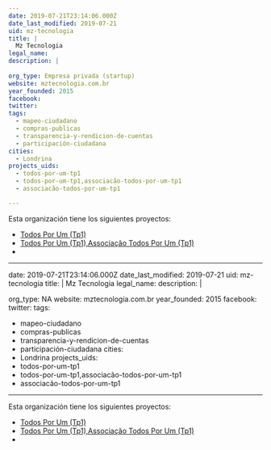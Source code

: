 ```yaml
---
date: 2019-07-21T23:14:06.000Z
date_last_modified: 2019-07-21
uid: mz-tecnologia
title: |
  Mz Tecnologia
legal_name: 
description: |
  
org_type: Empresa privada (startup)
website: mztecnologia.com.br
year_founded: 2015
facebook: 
twitter: 
tags:
  - mapeo-ciudadano
  - compras-publicas
  - transparencia-y-rendicion-de-cuentas
  - participación-ciudadana
cities: 
  - Londrina
projects_uids:
  - todos-por-um-tp1
  - todos-por-um-tp1,associacão-todos-por-um-tp1
  - associacão-todos-por-um-tp1

---
```


Esta organización tiene los siguientes proyectos:

- [Todos Por Um (Tp1)](/proyectos/todos-por-um-tp1)
- [Todos Por Um (Tp1),Associação Todos Por Um  (Tp1)](/proyectos/todos-por-um-tp1,associacão-todos-por-um-tp1)
- [](/proyectos/associacão-todos-por-um-tp1)
---
date: 2019-07-21T23:14:06.000Z
date_last_modified: 2019-07-21
uid: mz-tecnologia
title: |
  Mz Tecnologia
legal_name: 
description: |
  
org_type: NA
website: mztecnologia.com.br
year_founded: 2015
facebook: 
twitter: 
tags:
  - mapeo-ciudadano
  - compras-publicas
  - transparencia-y-rendicion-de-cuentas
  - participación-ciudadana
cities: 
  - Londrina
projects_uids:
  - todos-por-um-tp1
  - todos-por-um-tp1,associacão-todos-por-um-tp1
  - associacão-todos-por-um-tp1

---

Esta organización tiene los siguientes proyectos:

- [Todos Por Um (Tp1)](/proyectos/todos-por-um-tp1)
- [Todos Por Um (Tp1),Associação Todos Por Um  (Tp1)](/proyectos/todos-por-um-tp1,associacão-todos-por-um-tp1)
- [](/proyectos/associacão-todos-por-um-tp1)
